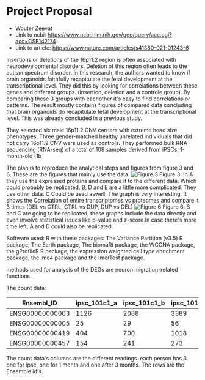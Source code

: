 # Project Proposal

 - Wouter Zeevat
 - Link to ncbi: https://www.ncbi.nlm.nih.gov/geo/query/acc.cgi?acc=GSE142174
 - Link to article: https://www.nature.com/articles/s41380-021-01243-6
 
Insertions or deletions of the 16p11.2 region is often associated with neurodevelopmental disorders. Deletion of this region often leads to the autism spectrum disorder. In this research, the authors wanted to know if brain organoids faithfully recapitulate the fetal development at the transcriptional level. They did this by looking for correlations between these genes and different groups. (insertion, deletion and a controle group). By comparing these 3 groups with eachother it's easy to find correlations or patterns. The result mostly contains figures of compared data concluding that brain organoids do recapitulate fetal development at the transcriptional level. This was already concluded in a previous study.

They selected six male 16p11.2 CNV carriers with extreme head size phenotypes. Three gender-matched healthy unrelated individuals that did not carry 16p11.2 CNV were used as controls. They performed bulk RNA sequencing (RNA-seq) of a total of 108 samples derived from iPSCs, 1-month-old (1b

The plan is to reproduce the analytical steps and figures from figure 3 and 6, These are the figures that mainly use the data.
![Figure 3](https://media.springernature.com/full/springer-static/image/art%3A10.1038%2Fs41380-021-01243-6/MediaObjects/41380_2021_1243_Fig3_HTML.png?as=webp)
Figure 3: In A they use the expressed proteins and compare it to the different data. Which could probably be replicated. B, D and E are a little more complicated. They use other data. C Could be used aswell, The graph is very interesting. It shows the Correlation of entire transcriptomes vs proteomes and compare it 3 times (DEL vs CTRL, CTRL vs DUP, DUP vs DEL)
![Figure 6](https://media.springernature.com/full/springer-static/image/art%3A10.1038%2Fs41380-021-01243-6/MediaObjects/41380_2021_1243_Fig6_HTML.png?as=webp)
Figure 6: B and C are going to be replicated, these graphs include the data directly and even involve statistical issues like p-value and z-score.In case there's more time left, A and D could also be replicated.

Software used: R with these packages: The Variance Partition (v3.5) R package, The Earth package, The biomaRt package, the WGCNA package, the gProfileR R package, the expression weighted cell type enrichment package, the lme4 package and the ImerTest package.

methods used for analysis of the DEGs are neuron migration-related functions.

The count data: 

 **Ensembl_ID** | **ipsc_101c1_a** | **ipsc_101c1_b** | **ipsc_101c3_a** | **ipsc_101c3_b** | **ipsc_11c1_a** | **ipsc_11c1_b** | **ipsc_11c6_a** | **ipsc_11c6_b** | **ipsc_61c3_a** | **ipsc_61c3_b** | **ipsc_61c5_a** | **ipsc_61c5_b** | **ipsc_16pAc11_a** | **ipsc_16pAc11_b** | **ipsc_16pAc12_a** | **ipsc_16pAc12_b** | **ipsc_16pBc10_a** | **ipsc_16pBc10_b** | **ipsc_16pBc9_a** | **ipsc_16pBc9_b** | **ipsc_16pCc2_a** | **ipsc_16pCc2_b** | **ipsc_16pCc4_a** | **ipsc_16pCc4_b** | **ipsc_16pXc2_a** | **ipsc_16pXc2_b** | **ipsc_16pXc3_a** | **ipsc_16pXc3_b** | **ipsc_16pYc1_a** | **ipsc_16pYc1_b** | **ipsc_16pYc4_a** | **ipsc_16pYc4_b** | **ipsc_16pZc2_a** | **ipsc_16pZc2_b** | **ipsc_16pZc8_a** | **ipsc_16pZc8_b** | **1m_101c1_a** | **1m_101c1_b** | **1m_101c3_a** | **1m_101c3_b** | **1m_11c1_a** | **1m_11c1_b** | **1m_11c6_a** | **1m_11c6_b** | **1m_61c3_a** | **1m_61c3_b** | **1m_61c5_a** | **1m_61c5_b** | **1m_16pAc11_a** | **1m_16pAc11_b** | **1m_16pAc12_a** | **1m_16pAc12_b** | **1m_16pBc10_a** | **1m_16pBc10_b** | **1m_16pBc9_a** | **1m_16pBc9_b** | **1m_16pCc2_a** | **1m_16pCc2_b** | **1m_16pCc4_a** | **1m_16pCc4_b** | **1m_16pXc2_a** | **1m_16pXc2_b** | **1m_16pXc3_a** | **1m_16pXc3_b** | **1m_16pYc1_a** | **1m_16pYc1_b** | **1m_16pYc4_a** | **1m_16pYc4_b** | **1m_16pZc2_a** | **1m_16pZc2_b** | **1m_16pZc8_a** | **1m_16pZc8_b** | **3m_101c1_a** | **3m_101c1_b** | **3m_101c3_a** | **3m_101c3_b** | **3m_11c1_a** | **3m_11c1_b** | **3m_11c6_a** | **3m_11c6_b** | **3m_61c3_a** | **3m_61c3_b** | **3m_61c5_a** | **3m_61c5_b** | **3m_16pAc11_a** | **3m_16pAc11_b** | **3m_16pAc12_a** | **3m_16pAc12_b** | **3m_16pBc10_a** | **3m_16pBc10_b** | **3m_16pBc9_a** | **3m_16pBc9_b** | **3m_16pCc2_a** | **3m_16pCc2_b** | **3m_16pCc4_a** | **3m_16pCc4_b** | **3m_16pXc2_a** | **3m_16pXc2_b** | **3m_16pXc3_a** | **3m_16pXc3_b** | **3m_16pYc1_a** | **3m_16pYc1_b** | **3m_16pYc4_a** | **3m_16pYc4_b** | **3m_16pZc2_a** | **3m_16pZc2_b** | **3m_16pZc8_a** | **3m_16pZc8_b** 
---|---|---|---|---|---|---|---|---|---|---|---|---|---|---|---|---|---|---|---|---|---|---|---|---|---|---|---|---|---|---|---|---|---|---|---|---|---|---|---|---|---|---|---|---|---|---|---|---|---|---|---|---|---|---|---|---|---|---|---|---|---|---|---|---|---|---|---|---|---|---|---|---|---|---|---|---|---|---|---|---|---|---|---|---|---|---|---|---|---|---|---|---|---|---|---|---|---|---|---|---|---|---|---|---|---|---|---|---
 ENSG00000000003 | 1126 | 2088 | 3389 | 3178 | 773 | 1567 | 1444 | 600 | 4002 | 1939 | 2211 | 2030 | 427 | 1673 | 1393 | 3142 | 3203 | 3614 | 3750 | 3389 | 230 | 1424 | 1775 | 1770 | 1495 | 1230 | 1855 | 1508 | 984 | 1800 | 520 | 1134 | 665 | 993 | 552 | 503 | 2960 | 3079 | 3285 | 3461 | 1731 | 2814 | 2278 | 1923 | 3291 | 3187 | 6354 | 7185 | 2032 | 3101 | 3065 | 2445 | 1730 | 1569 | 2064 | 1985 | 5203 | 4723 | 2089 | 2064 | 4572 | 4133 | 2068 | 1983 | 3195 | 2246 | 2128 | 2226 | 3758 | 3749 | 2938 | 2692 | 3298 | 2269 | 1494 | 1822 | 3381 | 3863 | 2225 | 1822 | 1794 | 1850 | 2191 | 2022 | 1907 | 2077 | 1897 | 1439 | 1129 | 1050 | 2500 | 1982 | 2055 | 1196 | 1665 | 1559 | 2751 | 3363 | 2668 | 2670 | 1587 | 1849 | 1498 | 3262 | 3079 | 3036 | 2551 | 2764 
 ENSG00000000005 | 25 | 29 | 56 | 54 | 20 | 38 | 13 | 8 | 58 | 38 | 37 | 44 | 5 | 17 | 9 | 42 | 30 | 41 | 48 | 66 | 4 | 17 | 28 | 26 | 19 | 15 | 16 | 11 | 20 | 25 | 5 | 16 | 5 | 5 | 14 | 6 | 49 | 81 | 5 | 3 | 2 | 148 | 1 | 1 | 14 | 17 | 173 | 250 | 6 | 51 | 4 | 3 | 1 | 1 | 1 | 0 | 106 | 63 | 2 | 1 | 255 | 83 | 1 | 1 | 19 | 10 | 1 | 2 | 90 | 135 | 191 | 50 | 84 | 66 | 84 | 95 | 69 | 32 | 33 | 45 | 85 | 88 | 13 | 15 | 128 | 119 | 91 | 53 | 119 | 104 | 95 | 61 | 4 | 6 | 103 | 93 | 70 | 39 | 23 | 21 | 6 | 5 | 24 | 78 | 51 | 54 | 34 | 35 
 ENSG00000000419 | 404 | 700 | 1018 | 1165 | 390 | 672 | 398 | 173 | 1335 | 869 | 717 | 607 | 164 | 745 | 496 | 1074 | 1077 | 1113 | 1497 | 1134 | 104 | 730 | 842 | 852 | 566 | 515 | 559 | 464 | 338 | 602 | 296 | 585 | 336 | 332 | 359 | 305 | 763 | 777 | 1297 | 1274 | 921 | 729 | 1089 | 970 | 1669 | 1503 | 1297 | 1440 | 864 | 898 | 1212 | 897 | 1005 | 900 | 1126 | 1120 | 1536 | 1378 | 1126 | 1057 | 898 | 1050 | 1134 | 1162 | 1587 | 1069 | 1114 | 1271 | 862 | 832 | 1005 | 1010 | 798 | 560 | 726 | 645 | 601 | 535 | 701 | 569 | 674 | 700 | 518 | 505 | 619 | 715 | 651 | 508 | 584 | 540 | 502 | 351 | 662 | 1206 | 597 | 571 | 583 | 711 | 892 | 891 | 577 | 1191 | 361 | 861 | 838 | 812 | 911 | 1039 
 ENSG00000000457 | 154 | 241 | 273 | 306 | 165 | 258 | 178 | 147 | 424 | 234 | 208 | 197 | 70 | 224 | 151 | 389 | 291 | 287 | 388 | 317 | 41 | 268 | 240 | 238 | 254 | 218 | 208 | 162 | 165 | 227 | 105 | 256 | 172 | 201 | 170 | 124 | 471 | 474 | 562 | 504 | 435 | 571 | 509 | 369 | 587 | 638 | 651 | 785 | 348 | 528 | 488 | 443 | 342 | 355 | 475 | 500 | 913 | 776 | 449 | 469 | 646 | 724 | 431 | 376 | 732 | 558 | 424 | 543 | 582 | 542 | 455 | 427 | 534 | 417 | 405 | 534 | 510 | 545 | 521 | 437 | 337 | 352 | 335 | 311 | 324 | 373 | 467 | 308 | 510 | 445 | 414 | 305 | 413 | 354 | 319 | 308 | 615 | 739 | 504 | 466 | 462 | 319 | 134 | 396 | 496 | 503 | 324 | 350 


 The count data's columns are the different readings. each person has 3. one for ipsc, one for 1 month and one after 3 months. The rows are the Ensemble id's.

